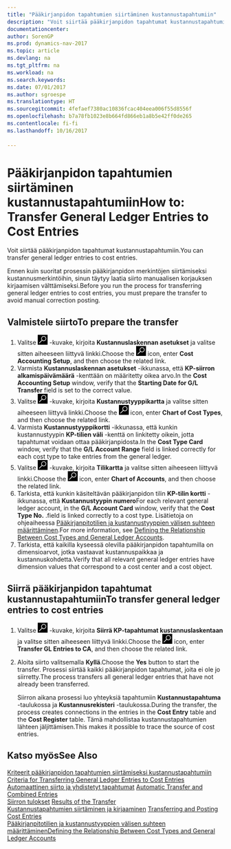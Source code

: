 ```yaml
---
title: "Pääkirjanpidon tapahtumien siirtäminen kustannustapahtumiin"
description: "Voit siirtää pääkirjanpidon tapahtumat kustannustapahtumiin."
documentationcenter: 
author: SorenGP
ms.prod: dynamics-nav-2017
ms.topic: article
ms.devlang: na
ms.tgt_pltfrm: na
ms.workload: na
ms.search.keywords: 
ms.date: 07/01/2017
ms.author: sgroespe
ms.translationtype: HT
ms.sourcegitcommit: 4fefaef7380ac10836fcac404eea006f55d8556f
ms.openlocfilehash: b7a78fb1023e8b664fd866eb1a8b5e42ff0de265
ms.contentlocale: fi-fi
ms.lasthandoff: 10/16/2017

---
```

# <a name="how-to-transfer-general-ledger-entries-to-cost-entries"></a><span data-ttu-id="8abd4-103">Pääkirjanpidon tapahtumien siirtäminen kustannustapahtumiin</span><span class="sxs-lookup"><span data-stu-id="8abd4-103">How to: Transfer General Ledger Entries to Cost Entries</span></span>
<span data-ttu-id="8abd4-104">Voit siirtää pääkirjanpidon tapahtumat kustannustapahtumiin.</span><span class="sxs-lookup"><span data-stu-id="8abd4-104">You can transfer general ledger entries to cost entries.</span></span>  

<span data-ttu-id="8abd4-105">Ennen kuin suoritat prosessin pääkirjanpidon merkintöjen siirtämiseksi kustannusmerkintöihin, sinun täytyy laatia siirto manuaalisen korjauksen kirjaamisen välttämiseksi.</span><span class="sxs-lookup"><span data-stu-id="8abd4-105">Before you run the process for transferring general ledger entries to cost entries, you must prepare the transfer to avoid manual correction posting.</span></span>  

## <a name="to-prepare-the-transfer"></a><span data-ttu-id="8abd4-106">Valmistele siirto</span><span class="sxs-lookup"><span data-stu-id="8abd4-106">To prepare the transfer</span></span>  

1.  <span data-ttu-id="8abd4-107">Valitse ![Etsi sivu tai raportti](media/ui-search/search_small.png "Etsi sivu tai raportti -kuvake") -kuvake, kirjoita **Kustannuslaskennan asetukset** ja valitse sitten aiheeseen liittyvä linkki.</span><span class="sxs-lookup"><span data-stu-id="8abd4-107">Choose the ![Search for Page or Report](media/ui-search/search_small.png "Search for Page or Report icon") icon, enter **Cost Accounting Setup**, and then choose the related link.</span></span>  
2.  <span data-ttu-id="8abd4-108">Varmista **Kustannuslaskennan asetukset** -ikkunassa, että **KP-siirron alkamispäivämäärä** -kenttään on määritetty oikea arvo.</span><span class="sxs-lookup"><span data-stu-id="8abd4-108">In the **Cost Accounting Setup** window, verify that the **Starting Date for G/L Transfer** field is set to the correct value.</span></span>  
3.  <span data-ttu-id="8abd4-109">Valitse ![Etsi sivu tai raportti](media/ui-search/search_small.png "Etsi sivu tai raportti -kuvake") -kuvake, kirjoita **Kustannustyyppikartta** ja valitse sitten aiheeseen liittyvä linkki.</span><span class="sxs-lookup"><span data-stu-id="8abd4-109">Choose the ![Search for Page or Report](media/ui-search/search_small.png "Search for Page or Report icon") icon, enter **Chart of Cost Types**, and then choose the related link.</span></span>  
4.  <span data-ttu-id="8abd4-110">Varmista **Kustannustyyppikortti** -ikkunassa, että kunkin kustannustyypin **KP-tilien väli** -kenttä on linkitetty oikein, jotta tapahtumat voidaan ottaa pääkirjanpidosta.</span><span class="sxs-lookup"><span data-stu-id="8abd4-110">In the **Cost Type Card** window, verify that the **G/L Account Range** field is linked correctly for each cost type to take entries from the general ledger.</span></span>  
5.  <span data-ttu-id="8abd4-111">Valitse ![Etsi sivu tai raportti](media/ui-search/search_small.png "Etsi sivu tai raportti -kuvake") -kuvake, kirjoita **Tilikartta** ja valitse sitten aiheeseen liittyvä linkki.</span><span class="sxs-lookup"><span data-stu-id="8abd4-111">Choose the ![Search for Page or Report](media/ui-search/search_small.png "Search for Page or Report icon") icon, enter **Chart of Accounts**, and then choose the related link.</span></span>  
6.  <span data-ttu-id="8abd4-112">Tarkista, että kunkin käsiteltävän pääkirjanpidon tilin **KP-tilin kortti** -ikkunassa, että **Kustannustyypin numero**</span><span class="sxs-lookup"><span data-stu-id="8abd4-112">For each relevant general ledger account, in the **G/L Account Card** window, verify that the **Cost Type No.**</span></span> <span data-ttu-id="8abd4-113">.</span><span class="sxs-lookup"><span data-stu-id="8abd4-113">field is linked correctly to a cost type.</span></span> <span data-ttu-id="8abd4-114">Lisätietoja on ohjeaiheessa [Pääkirjanpitotilien ja kustannustyyppien välisen suhteen määrittäminen](finance-defining-the-relationship-between-cost-types-and-general-ledger-accounts.md).</span><span class="sxs-lookup"><span data-stu-id="8abd4-114">For more information, see [Defining the Relationship Between Cost Types and General Ledger Accounts](finance-defining-the-relationship-between-cost-types-and-general-ledger-accounts.md).</span></span>  
7.  <span data-ttu-id="8abd4-115">Tarkista, että kaikilla kyseessä olevilla pääkirjanpidon tapahtumilla on dimensioarvot, jotka vastaavat kustannuspaikkaa ja kustannuskohdetta.</span><span class="sxs-lookup"><span data-stu-id="8abd4-115">Verify that all relevant general ledger entries have dimension values that correspond to a cost center and a cost object.</span></span>  

## <a name="to-transfer-general-ledger-entries-to-cost-entries"></a><span data-ttu-id="8abd4-116">Siirrä pääkirjanpidon tapahtumat kustannustapahtumiin</span><span class="sxs-lookup"><span data-stu-id="8abd4-116">To transfer general ledger entries to cost entries</span></span>  
1.  <span data-ttu-id="8abd4-117">Valitse ![Etsi sivu tai raportti](media/ui-search/search_small.png "Etsi sivu tai raportti -kuvake") -kuvake, kirjoita **Siirrä KP-tapahtumat kustannuslaskentaan** ja valitse sitten aiheeseen liittyvä linkki.</span><span class="sxs-lookup"><span data-stu-id="8abd4-117">Choose the ![Search for Page or Report](media/ui-search/search_small.png "Search for Page or Report icon") icon, enter **Transfer GL Entries to CA**, and then choose the related link.</span></span>  
2.  <span data-ttu-id="8abd4-118">Aloita siirto valitsemalla **Kyllä**.</span><span class="sxs-lookup"><span data-stu-id="8abd4-118">Choose the **Yes** button to start the transfer.</span></span> <span data-ttu-id="8abd4-119">Prosessi siirtää kaikki pääkirjanpidon tapahtumat, joita ei ole jo siirretty.</span><span class="sxs-lookup"><span data-stu-id="8abd4-119">The process transfers all general ledger entries that have not already been transferred.</span></span>  

    <span data-ttu-id="8abd4-120">Siirron aikana prosessi luo yhteyksiä tapahtumiin **Kustannustapahtuma** -taulukossa ja **Kustannusrekisteri** -taulukossa.</span><span class="sxs-lookup"><span data-stu-id="8abd4-120">During the transfer, the process creates connections in the entries in the **Cost Entry** table and the **Cost Register** table.</span></span> <span data-ttu-id="8abd4-121">Tämä mahdollistaa kustannustapahtumien lähteen jäljittämisen.</span><span class="sxs-lookup"><span data-stu-id="8abd4-121">This makes it possible to trace the source of cost entries.</span></span>  

## <a name="see-also"></a><span data-ttu-id="8abd4-122">Katso myös</span><span class="sxs-lookup"><span data-stu-id="8abd4-122">See Also</span></span>  
 <span data-ttu-id="8abd4-123">[Kriteerit pääkirjanpidon tapahtumien siirtämiseksi kustannustapahtumiin](finance-criteria-for-transferring-general-ledger-entries-to-cost-entries.md) </span><span class="sxs-lookup"><span data-stu-id="8abd4-123">[Criteria for Transferring General Ledger Entries to Cost Entries](finance-criteria-for-transferring-general-ledger-entries-to-cost-entries.md) </span></span>  
 <span data-ttu-id="8abd4-124">[Automaattinen siirto ja yhdistetyt tapahtumat](finance-automatic-transfer-combined-entries.md) </span><span class="sxs-lookup"><span data-stu-id="8abd4-124">[Automatic Transfer and Combined Entries](finance-automatic-transfer-combined-entries.md) </span></span>  
 <span data-ttu-id="8abd4-125">[Siirron tulokset](finance-results-of-the-transfer.md) </span><span class="sxs-lookup"><span data-stu-id="8abd4-125">[Results of the Transfer](finance-results-of-the-transfer.md) </span></span>  
 <span data-ttu-id="8abd4-126">[Kustannustapahtumien siirtäminen ja kirjaaminen](finance-transfer-and-post-cost-entries.md) </span><span class="sxs-lookup"><span data-stu-id="8abd4-126">[Transferring and Posting Cost Entries](finance-transfer-and-post-cost-entries.md) </span></span>  
 [<span data-ttu-id="8abd4-127">Pääkirjanpitotilien ja kustannustyyppien välisen suhteen määrittäminen</span><span class="sxs-lookup"><span data-stu-id="8abd4-127">Defining the Relationship Between Cost Types and General Ledger Accounts</span></span>](finance-defining-the-relationship-between-cost-types-and-general-ledger-accounts.md)   

